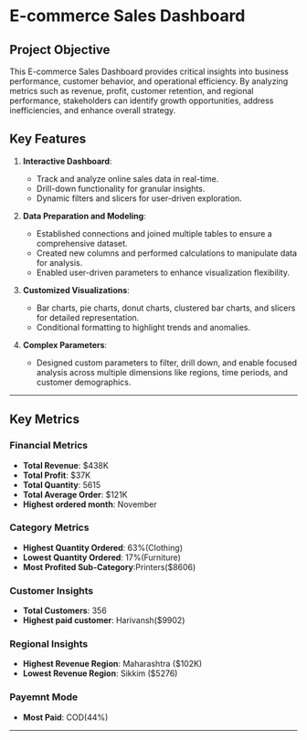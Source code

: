 # E-commerce Sales Dashboard

## Project Objective
This E-commerce Sales Dashboard provides critical insights into business performance, customer behavior, and operational efficiency. 
By analyzing metrics such as revenue, profit, customer retention, and regional performance, stakeholders can identify growth opportunities, address inefficiencies, and enhance overall strategy.  

## Key Features

1. **Interactive Dashboard**:  
   - Track and analyze online sales data in real-time.  
   - Drill-down functionality for granular insights.  
   - Dynamic filters and slicers for user-driven exploration.  

2. **Data Preparation and Modeling**:  
   - Established connections and joined multiple tables to ensure a comprehensive dataset.  
   - Created new columns and performed calculations to manipulate data for analysis.  
   - Enabled user-driven parameters to enhance visualization flexibility.  

3. **Customized Visualizations**:  
   - Bar charts, pie charts, donut charts, clustered bar charts, and slicers for detailed representation.  
   - Conditional formatting to highlight trends and anomalies.  

4. **Complex Parameters**:  
   - Designed custom parameters to filter, drill down, and enable focused analysis across multiple dimensions like regions, time periods, and customer demographics.  

---
## Key Metrics

### **Financial Metrics**
- **Total Revenue**: $438K
- **Total Profit**: $37K 
- **Total Quantity**: 5615 
- **Total Average Order**: $121K
- **Highest ordered month**: November

### **Category Metrics**
- **Highest Quantity Ordered**: 63%(Clothing)
- **Lowest Quantity Ordered**: 17%(Furniture)
- **Most Profited Sub-Category**:Printers($8606)

### **Customer Insights**
- **Total Customers**: 356  
- **Highest paid customer**: Harivansh($9902) 

### **Regional Insights**
- **Highest Revenue Region**: Maharashtra ($102K)  
- **Lowest Revenue Region**: Sikkim ($5276)  
  
### **Payemnt Mode**
- **Most Paid**: COD(44%) 
 

---

